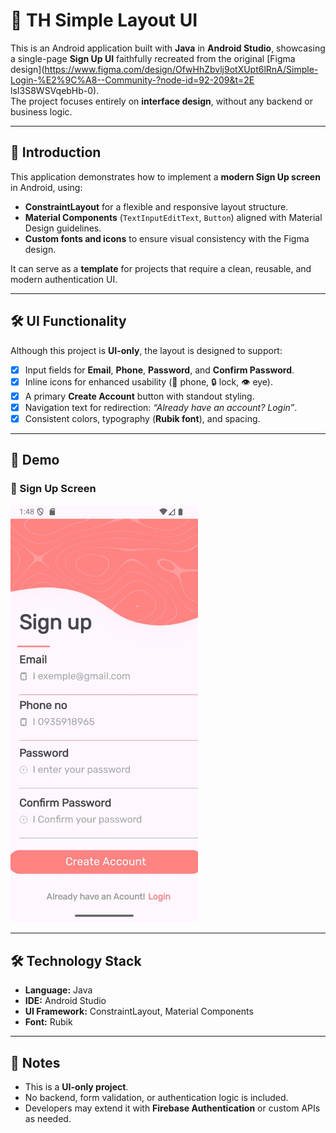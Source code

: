 # 📱 TH Simple Layout UI

This is an Android application built with **Java** in **Android Studio**, showcasing a single-page **Sign Up UI** faithfully recreated from the original [Figma design](https://www.figma.com/design/OfwHhZbvlj9otXUpt6lRnA/Simple-Login-%E2%9C%A8--Community-?node-id=92-209&t=2E  lsI3S8WSVqebHb-0).  
The project focuses entirely on **interface design**, without any backend or business logic.

---

## 🚀 Introduction
This application demonstrates how to implement a **modern Sign Up screen** in Android, using:

- **ConstraintLayout** for a flexible and responsive layout structure.  
- **Material Components** (`TextInputEditText`, `Button`) aligned with Material Design guidelines.  
- **Custom fonts and icons** to ensure visual consistency with the Figma design.  

It can serve as a **template** for projects that require a clean, reusable, and modern authentication UI.

---

## 🛠 UI Functionality
Although this project is **UI-only**, the layout is designed to support:

- [x] Input fields for **Email**, **Phone**, **Password**, and **Confirm Password**.  
- [x] Inline icons for enhanced usability (📱 phone, 🔒 lock, 👁 eye).  
- [x] A primary **Create Account** button with standout styling.  
- [x] Navigation text for redirection: *“Already have an account? Login”*.  
- [x] Consistent colors, typography (**Rubik font**), and spacing.  

---

## 📸 Demo

### 🔹 Sign Up Screen
<img src="images/signUp.png" alt="Sign Up UI" width="300"/>

---

## 🛠️ Technology Stack
- **Language:** Java  
- **IDE:** Android Studio  
- **UI Framework:** ConstraintLayout, Material Components  
- **Font:** Rubik  

---

## 📌 Notes
- This is a **UI-only project**.  
- No backend, form validation, or authentication logic is included.  
- Developers may extend it with **Firebase Authentication** or custom APIs as needed.  
